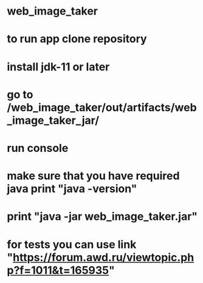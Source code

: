 # web_image_taker
# to run app clone repository
# install jdk-11 or later
# go to /web_image_taker/out/artifacts/web_image_taker_jar/
# run console 
# make sure that you have required java print "java -version" 
# print "java -jar web_image_taker.jar"
# for tests you can use link "https://forum.awd.ru/viewtopic.php?f=1011&t=165935"
